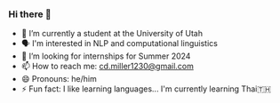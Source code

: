 ### Hi there 👋

- 🔭 I’m currently a student at the University of Utah
- 🗣️ I'm interested in NLP and computational linguistics
- 👔 I’m looking for internships for Summer 2024
- 📫 How to reach me: cd.miller1230@gmail.com
- 😄 Pronouns: he/him
- ⚡ Fun fact: I like learning languages... I'm currently learning Thai🇹🇭
